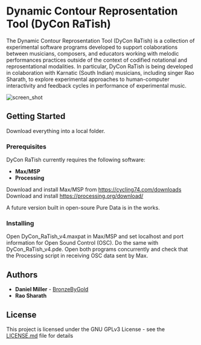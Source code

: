 # Dynamic Contour Reprosentation Tool (DyCon RaTish)

The Dynamic Contour Reprosentation Tool (DyCon RaTish) is a collection of experimental software programs developed to support colaborations between musicians, composers, and educators working with melodic performances practices outside of the context of codified notational and  reprosentational modalities. In particular, DyCon RaTish is being developed in colaboration with Karnatic (South Indian) musicians, including singer Rao Sharath, to explore experimental approaches to human-computer interactivity and feedback cycles in performance of experimental music. 

![screen_shot](https://github.com/bronzebygold/DyCon_RaTish/blob/master/screenShot.png?raw=true)

## Getting Started

Download everything into a local folder.

### Prerequisites

DyCon RaTish currently requires the following software:

* **Max/MSP**
* **Processing**

Download and install Max/MSP from https://cycling74.com/downloads
Download and install https://processing.org/download/

A future version built in open-soure Pure Data is in the works.

### Installing

Open DyCon_RaTish_v4.maxpat in Max/MSP and set localhost and port information for Open Sound Control (OSC). Do the same with DyCon_RaTish_v4.pde. Open both programs concurrently and check that the Processing script in receiving OSC data sent by Max.

## Authors

* **Daniel Miller** - [BronzeByGold](https://github.com/bronzebygold)
* **Rao Sharath**

## License

This project is licensed under the GNU GPLv3 License - see the [LICENSE.md](LICENSE.md) file for details
